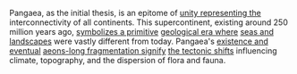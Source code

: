 
Pangaea, as the initial thesis, is an epitome of [unity representing the](3/3/3/1/2/1/_Unity-Division) interconnectivity of all continents. This supercontinent, existing around 250 million years ago, [symbolizes a primitive](1/1/3/2/3/3/1/3/1/.Primitive%20Functions) [geological era where](1/2/2/1/3/1/.Era) [seas and landscapes](3/3/3/1/2/_Land-Sea-Sky) were vastly different from today. Pangaea's [existence and eventual](3/3/1/3/2/1/_Existence-Meaninglessness) [aeons-long fragmentation signify](1/1/3/1/2/2/2/.Fragmentation) [the tectonic shifts](1/3/2/1/.Plate%20Tectonics) influencing climate, topography, and the dispersion of flora and fauna.

